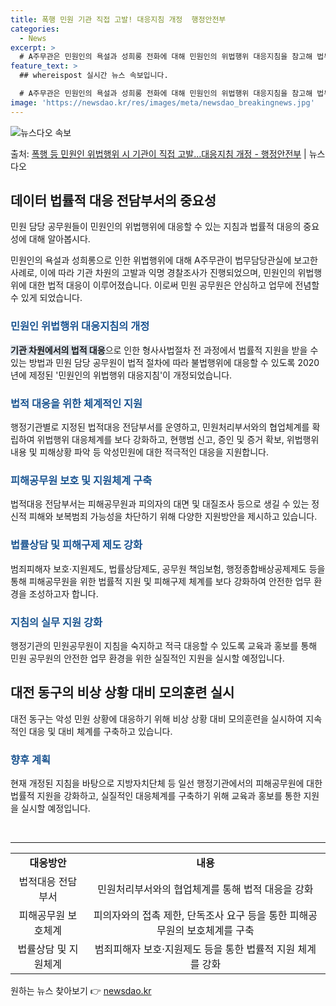 ```yaml
---
title: 폭행 민원 기관 직접 고발! 대응지침 개정  행정안전부
categories:
  - News
excerpt: >
  # A주무관은 민원인의 욕설과 성희롱 전화에 대해 민원인의 위법행위 대응지침을 참고해 법무담당관실에 보고했다…
feature_text: >
  ## whereispost 실시간 뉴스 속보입니다.

  # A주무관은 민원인의 욕설과 성희롱 전화에 대해 민원인의 위법행위 대응지침을 참고해 법무담당관실에 보고했다…
image: 'https://newsdao.kr/res/images/meta/newsdao_breakingnews.jpg'
---
```


![뉴스다오 속보](https://newsdao.kr/res/images/meta/newsdao_breakingnews.jpg)

<p>출처: <a href="https://newsdao.kr/3743" rel="dofollow">폭행 등 민원인 위법행위 시 기관이 직접 고발…대응지침 개정  - 행정안전부</a> | 뉴스다오</p>

<h2 data-ke-size="size26">데이터 법률적 대응 전담부서의 중요성</h2>
<p data-ke-size="size16">민원 담당 공무원들이 민원인의 위법행위에 대응할 수 있는 지침과 법률적 대응의 중요성에 대해 알아봅시다.</p>

<p data-ke-size="size16">민원인의 욕설과 성희롱으로 인한 위법행위에 대해 A주무관이 법무담당관실에 보고한 사례로, 이에 따라 기관 차원의 고발과 익명 경찰조사가 진행되었으며, 민원인의 위법행위에 대한 법적 대응이 이루어졌습니다. 이로써 민원 공무원은 안심하고 업무에 전념할 수 있게 되었습니다.</p>

<h3 data-ke-size="size24"><span style="color: #1a5490;">민원인 위법행위 대응지침의 개정</span></h3>
<p data-ke-size="size16"><b><span style="background-color: #21538527;">기관 차원에서의 법적 대응</span></b>으로 인한 형사사법절차 전 과정에서 법률적 지원을 받을 수 있는 방법과 민원 담당 공무원이 법적 절차에 따라 불법행위에 대응할 수 있도록 2020년에 제정된 '민원인의 위법행위 대응지침'이 개정되었습니다.</p>

<h3 data-ke-size="size24"><span style="color: #1a5490;">법적 대응을 위한 체계적인 지원</span></h3>
<p data-ke-size="size16">행정기관별로 지정된 법적대응 전담부서를 운영하고, 민원처리부서와의 협업체계를 확립하여 위법행위 대응체계를 보다 강화하고, 현행범 신고, 증인 및 증거 확보, 위법행위 내용 및 피해상황 파악 등 악성민원에 대한 적극적인 대응을 지원합니다.</p>

<h3 data-ke-size="size24"><span style="color: #1a5490;">피해공무원 보호 및 지원체계 구축</span></h3>
<p data-ke-size="size16">법적대응 전담부서는 피해공무원과 피의자의 대면 및 대질조사 등으로 생길 수 있는 정신적 피해와 보복범죄 가능성을 차단하기 위해 다양한 지원방안을 제시하고 있습니다.</p>

<h3 data-ke-size="size24"><span style="color: #1a5490;">법률상담 및 피해구제 제도 강화</span></h3>
<p data-ke-size="size16">범죄피해자 보호·지원제도, 법률상담제도, 공무원 책임보험, 행정종합배상공제제도 등을 통해 피해공무원을 위한 법률적 지원 및 피해구제 체계를 보다 강화하여 안전한 업무 환경을 조성하고자 합니다.</p>

<h3 data-ke-size="size24"><span style="color: #1a5490;">지침의 실무 지원 강화</span></h3>
<p data-ke-size="size16">행정기관의 민원공무원이 지침을 숙지하고 적극 대응할 수 있도록 교육과 홍보를 통해 민원 공무원의 안전한 업무 환경을 위한 실질적인 지원을 실시할 예정입니다.</p>

<h2 data-ke-size="size26">대전 동구의 비상 상황 대비 모의훈련 실시</h2>
<p data-ke-size="size16">대전 동구는 악성 민원 상황에 대응하기 위해 비상 상황 대비 모의훈련을 실시하여 지속적인 대응 및 대비 체계를 구축하고 있습니다.</p>

<h3 data-ke-size="size24"><span style="color: #1a5490;">향후 계획</span></h3>
<p data-ke-size="size16">현재 개정된 지침을 바탕으로 지방자치단체 등 일선 행정기관에서의 피해공무원에 대한 법률적 지원을 강화하고, 실질적인 대응체계를 구축하기 위해 교육과 홍보를 통한 지원을 실시할 예정입니다.</p>

<p data-ke-size="size16">&nbsp;</p>

<hr>

<table>
	<tbody>
		<tr>
			<td style="text-align: center; height: 17px;"><b>대응방안</b></td>
			<td style="text-align: center; height: 17px;"><b>내용</b></td>
		</tr>
		<tr>
			<td style="text-align: center; height: 17px;">법적대응 전담부서</td>
			<td style="text-align: center; height: 17px;">민원처리부서와의 협업체계를 통해 법적 대응을 강화</td>
		</tr>
		<tr>
			<td style="text-align: center; height: 17px;">피해공무원 보호체계</td>
			<td style="text-align: center; height: 17px;">피의자와의 접촉 제한, 단독조사 요구 등을 통한 피해공무원의 보호체계를 구축</td>
		</tr>
		<tr>
			<td style="text-align: center; height: 17px;">법률상담 및 지원체계</td>
			<td style="text-align: center; height: 17px;">범죄피해자 보호·지원제도 등을 통한 법률적 지원 체계를 강화</td>
		</tr>
	</tbody>
</table>
 

원하는 뉴스 찾아보기 👉 <a href="https://newsdao.kr" rel="dofollow">newsdao.kr</a>


